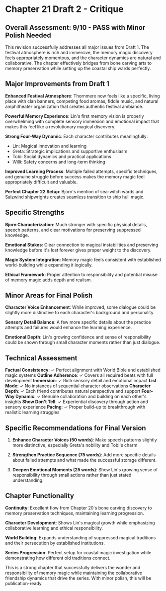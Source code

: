 # Chapter 21 Draft 2 - Critique

## Overall Assessment: 9/10 - PASS with Minor Polish Needed

This revision successfully addresses all major issues from Draft 1. The festival atmosphere is rich and immersive, the memory magic discovery feels appropriately momentous, and the character dynamics are natural and collaborative. The chapter effectively bridges from bone carving arts to memory preservation while setting up the coastal ship wards perfectly.

## Major Improvements from Draft 1

**Enhanced Festival Atmosphere**: Thornmere now feels like a specific, living place with clan banners, competing food aromas, fiddle music, and natural amphitheater organization that creates authentic festival ambiance.

**Powerful Memory Experience**: Lin's first memory vision is properly overwhelming with complete sensory immersion and emotional impact that makes this feel like a revolutionary magical discovery.

**Strong Four-Way Dynamic**: Each character contributes meaningfully:
- Lin: Magical innovation and learning
- Greta: Strategic implications and supportive enthusiasm  
- Tobi: Social dynamics and practical applications
- Willi: Safety concerns and long-term thinking

**Improved Learning Process**: Multiple failed attempts, specific techniques, and genuine struggle before success makes the memory magic feel appropriately difficult and valuable.

**Perfect Chapter 22 Setup**: Bjorn's mention of sea-witch wards and Salzwind shipwrights creates seamless transition to ship hull magic.

## Specific Strengths

**Bjorn Characterization**: Much stronger with specific physical details, speech patterns, and clear motivations for preserving suppressed knowledge.

**Emotional Stakes**: Clear connection to magical instabilities and preserving knowledge before it's lost forever gives proper weight to the discovery.

**Magic System Integration**: Memory magic feels consistent with established world-building while expanding it logically.

**Ethical Framework**: Proper attention to responsibility and potential misuse of memory magic adds depth and realism.

## Minor Areas for Final Polish

**Character Voice Enhancement**: While improved, some dialogue could be slightly more distinctive to each character's background and personality.

**Sensory Detail Balance**: A few more specific details about the practice attempts and failures would enhance the learning experience.

**Emotional Depth**: Lin's growing confidence and sense of responsibility could be shown through small character moments rather than just dialogue.

## Technical Assessment

**Factual Consistency**: ✓ Perfect alignment with World Bible and established magic systems
**Outline Adherence**: ✓ Covers all required beats with full development
**Immersion**: ✓ Rich sensory detail and emotional impact
**List Mode**: ✓ No instances of sequential character observations
**Character Depth**: ✓ Each friend contributes natural perspective and support
**Four-Way Dynamic**: ✓ Genuine collaboration and building on each other's insights
**Show Don't Tell**: ✓ Experiential discovery through action and sensory experience
**Pacing**: ✓ Proper build-up to breakthrough with realistic learning struggles

## Specific Recommendations for Final Version

1. **Enhance Character Voices (50 words)**: Make speech patterns slightly more distinctive, especially Greta's nobility and Tobi's charm.

2. **Strengthen Practice Sequence (75 words)**: Add more specific details about failed attempts and what made the successful storage different.

3. **Deepen Emotional Moments (25 words)**: Show Lin's growing sense of responsibility through small actions rather than just stated understanding.

## Chapter Functionality

**Continuity**: Excellent flow from Chapter 20's bone carving discovery to memory preservation techniques, maintaining learning progression.

**Character Development**: Shows Lin's magical growth while emphasizing collaborative learning and ethical responsibility.

**World Building**: Expands understanding of suppressed magical traditions and their persecution by established institutions.

**Series Progression**: Perfect setup for coastal magic investigation while demonstrating how different old traditions connect.

This is a strong chapter that successfully delivers the wonder and responsibility of memory magic while maintaining the collaborative friendship dynamics that drive the series. With minor polish, this will be publication-ready.
